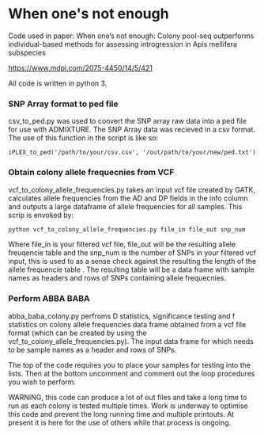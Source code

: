 # When one's not enough
Code used in paper:  When one’s not enough: Colony pool-seq outperforms individual-based methods for assessing introgression in Apis mellifera subspecies

https://www.mdpi.com/2075-4450/14/5/421 

All code is written in python 3.

### SNP Array format to ped file
csv_to_ped.py was used to convert the SNP array raw data into a ped file for use with ADMIXTURE. The SNP Array data was recieved in a csv format. The use of this function in the script is like so:

```
iPLEX_to_ped('/path/to/your/csv.csv', '/out/path/to/your/new/ped.txt')
```

### Obtain colony allele frequecnies from VCF

vcf_to_colony_allele_frequencies.py takes an input vcf file created by GATK, calculates allele frequencies from the AD and DP fields in the info column and outputs a large dataframe of allele frequencies for all samples. This scrip is envoked by:
```bash
python vcf_to_colony_allele_frequencies.py file_in file_out snp_num
```
Where file_in is your filtered vcf file, file_out will be the resulting allele freuqencie table and the snp_num is the number of SNPs in your filtered vcf input, this is used to as a sense check against the resulting the length of the allele frequencie table . The resulting table will be a data frame with sample names as headers and rows of SNPs containing allele frequecnies.

### Perform ABBA BABA

abba_baba_colony.py perfroms D statistics, significance testing and f statistics on colony allele frequencies data frame obtained from a vcf file format (which can be created by using the vcf_to_colony_allele_frequencies.py). The input data frame for which needs to be sample names as a header and rows of SNPs.

The top of the code requires you to place your samples for testing into the lists. Then at the bottom uncomment and comment out the loop procedures you wish to perform. 

WARNING, this code can produce a lot of out files and take a long time to run as each colony is tested multiple times. Work is underway to optimise this code and prevent the long running time and multiple printouts. At present it is here for the use of others while that process is ongoing. 

